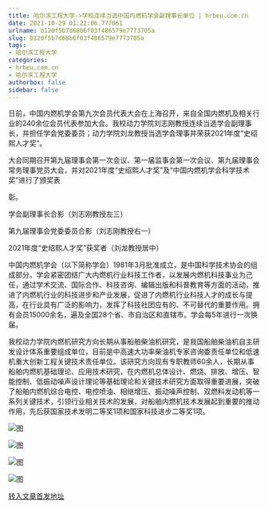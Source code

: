```yaml
---
title: 哈尔滨工程大学->学校连续当选中国内燃机学会副理事长单位 | hrbeu.com.cn
date: 2021-10-29 01:22:06.777061
urlname: b120f5b7d68b6f03f486579e7773705a
slug: b120f5b7d68b6f03f486579e7773705a
tags: 
- 哈尔滨工程大学
categories:
- hrbeu.com.cn
- 哈尔滨工程大学
authorbox: false
sidebar: false
---
```

日前，中国内燃机学会第九次会员代表大会在上海召开，来自全国内燃机及相关行业的240余位会员代表参加大会。我校动力学院刘志刚教授连续当选学会副理事长，并担任学会党委委员；动力学院刘龙教授当选学会理事并荣获2021年度“史绍熙人才奖”。

大会同期召开第九届理事会第一次会议、第一届监事会第一次会议、第九届理事会常务理事党员大会，并对2021年度“史绍熙人才奖”及“中国内燃机学会科学技术奖”进行了颁奖表
<!--more-->
彰。

学会副理事长合影（刘志刚教授左三）

第九届理事会党委委员合影（刘志刚教授右一）

2021年度“史绍熙人才奖”获奖者（刘龙教授居中）

中国内燃机学会（以下简称学会）1981年3月批准成立，是中国科学技术协会的组成部分。学会紧密团结广大内燃机行业科技工作者，以发展内燃机科技事业为己任，通过学术交流、国际合作、科技咨询、编辑出版和科普教育等方面的活动，推进了内燃机行业的科技进步和产业发展，促进了内燃机行业科技人才的成长与提高，在行业具有广泛的影响力，发挥了科技社团应有的、不可替代的重要作用。拥有会员15000余名，遍及全国28个省、市自治区和直辖市。学会每5年进行一次换届。

我校动力学院内燃机研究方向长期从事船舶柴油机研究，是我国船舶柴油机自主研发设计体系重要组成单位，目前是中高速大功率柴油机专家咨询委责任单位和低速机重大创新工程关键技术责任单位。该研究方向现有专职教师60余人，长期从事船舶内燃机基础理论、应用技术研究，在内燃机总体设计、燃烧、排放、增压、智能控制、低振动噪声设计理论等基础理论和关键技术研究方面取得重要进展，突破了船舶内燃机综合电控、电控喷油、相继增压、振动噪声控制、双燃料发动机等一系列关键技术，引领行业相关技术的发展，对船舶内燃机技术发展起到重要的推动作用，先后获国家技术发明二等奖1项和国家科技进步二等奖1项。

![图](http://gongxue.cn/__local/1/CE/51/6CC8BF3662647810E802EA4721F_7367B7B3_1AD5E.jpg)

![图](http://gongxue.cn/__local/4/5D/37/5DFAC21B7065735A1C64DAE64AD_4B5D474A_17B29.jpg)

![图](http://gongxue.cn/__local/9/EB/41/F211FC2148ED4E3FFE7FD77E14D_C829E07C_112FD.jpg)

![图](http://gongxue.cn/__local/2/AC/A5/390A60A9DB6DE2663951881B007_6ECE1DBE_15BB0.jpg)

[转入文章首发地址](http://gongxue.cn/info/1141/68269.htm)